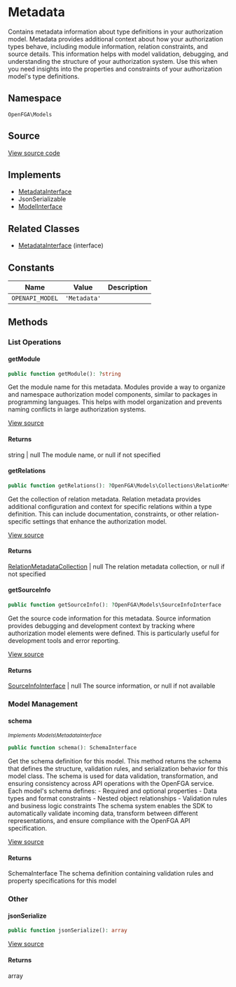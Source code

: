 # Metadata

Contains metadata information about type definitions in your authorization model. Metadata provides additional context about how your authorization types behave, including module information, relation constraints, and source details. This information helps with model validation, debugging, and understanding the structure of your authorization system. Use this when you need insights into the properties and constraints of your authorization model&#039;s type definitions.

## Namespace
`OpenFGA\Models`

## Source
[View source code](https://github.com/evansims/openfga-php/blob/main/src/Models/Metadata.php)

## Implements
* [MetadataInterface](MetadataInterface.md)
* JsonSerializable
* [ModelInterface](ModelInterface.md)

## Related Classes
* [MetadataInterface](Models/MetadataInterface.md) (interface)

## Constants
| Name | Value | Description |
|------|-------|-------------|
| `OPENAPI_MODEL` | `'Metadata'` |  |


## Methods

                                                                                                
### List Operations
#### getModule


```php
public function getModule(): ?string
```

Get the module name for this metadata. Modules provide a way to organize and namespace authorization model components, similar to packages in programming languages. This helps with model organization and prevents naming conflicts in large authorization systems.

[View source](https://github.com/evansims/openfga-php/blob/main/src/Models/Metadata.php#L62)


#### Returns
string &#124; null
 The module name, or null if not specified

#### getRelations


```php
public function getRelations(): ?OpenFGA\Models\Collections\RelationMetadataCollection
```

Get the collection of relation metadata. Relation metadata provides additional configuration and context for specific relations within a type definition. This can include documentation, constraints, or other relation-specific settings that enhance the authorization model.

[View source](https://github.com/evansims/openfga-php/blob/main/src/Models/Metadata.php#L71)


#### Returns
[RelationMetadataCollection](Models/Collections/RelationMetadataCollection.md) &#124; null
 The relation metadata collection, or null if not specified

#### getSourceInfo


```php
public function getSourceInfo(): ?OpenFGA\Models\SourceInfoInterface
```

Get the source code information for this metadata. Source information provides debugging and development context by tracking where authorization model elements were defined. This is particularly useful for development tools and error reporting.

[View source](https://github.com/evansims/openfga-php/blob/main/src/Models/Metadata.php#L80)


#### Returns
[SourceInfoInterface](SourceInfoInterface.md) &#124; null
 The source information, or null if not available

### Model Management
#### schema

*<small>Implements Models\MetadataInterface</small>*  

```php
public function schema(): SchemaInterface
```

Get the schema definition for this model. This method returns the schema that defines the structure, validation rules, and serialization behavior for this model class. The schema is used for data validation, transformation, and ensuring consistency across API operations with the OpenFGA service. Each model&#039;s schema defines: - Required and optional properties - Data types and format constraints - Nested object relationships - Validation rules and business logic constraints The schema system enables the SDK to automatically validate incoming data, transform between different representations, and ensure compliance with the OpenFGA API specification.

[View source](https://github.com/evansims/openfga-php/blob/main/src/Models/ModelInterface.php#L52)


#### Returns
SchemaInterface
 The schema definition containing validation rules and property specifications for this model

### Other
#### jsonSerialize


```php
public function jsonSerialize(): array
```


[View source](https://github.com/evansims/openfga-php/blob/main/src/Models/Metadata.php#L89)


#### Returns
array

